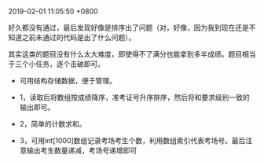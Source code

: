 2019-02-01 11:05:50 +0800

好久都没有通过，最后发现好像是排序出了问题（对，好像，因为我到现在还是不知道之前未通过的代码是出了什么问题）。

其实这类的题目没有什么太大难度，即使得不了满分也能拿到多半成绩。题目相当于三个小任务，逐个击破即可。

- 可用结构存储数据，便于管理。

- 1，读取后将数组按成绩降序，准考证号升序排序，然后将和要求级别一致的输出即可。

- 2，简单的计数求和。

- 3，可用int[1000]数组记录考场考生个数，利用数组索引代表考场号。最后注意输出考生数量递减，考场号递增即可

